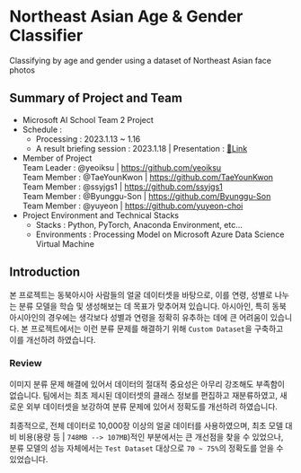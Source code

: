 # Northeast Asian Age & Gender Classifier
Classifying by age and gender using a dataset of Northeast Asian face photos

## Summary of Project and Team
- Microsoft AI School Team 2 Project
- Schedule : 
    - Processing : 2023.1.13 ~ 1.16
    - A result briefing session : 2023.1.18 | Presentation : [:link:Link](/presentation.pdf)
- Member of Project   
    Team Leader : @yeoiksu | https://github.com/yeoiksu  
    Team Member : @TaeYounKwon | https://github.com/TaeYounKwon  
    Team Member : @ssyjgs1 | https://github.com/ssyjgs1  
    Team Member : @Byunggu-Son | https://github.com/Byunggu-Son  
    Team Member : @yuyeon | https://github.com/yuyeon-choi  
- Project Environment and Technical Stacks
    - Stacks : Python, PyTorch, Anaconda Environment, etc...
    - Environments : Processing Model on Microsoft Azure Data Science Virtual Machine

## Introduction  
본 프로젝트는 동북아시아 사람들의 얼굴 데이터셋을 바탕으로, 이를 연령, 성별로 나누는 분류 모델을 학습 및 생성해보는 데 목표가 맞추어져 있습니다. 아시아인, 특히 동북아시아인의 경우에는 생각보다 성별과 연령을 정확히 유추하는 데에 큰 어려움이 있습니다. 본 프로젝트에서는 이런 분류 문제를 해결하기 위해 `Custom Dataset`을 구축하고 이를 개선하려 하였습니다.

### Review
이미지 분류 문제 해결에 있어서 데이터의 절대적 중요성은 아무리 강조해도 부족함이 없습니다. 팀에서는 최초 제시된 데이터셋의 클래스 정보를 편집하고 재분류하였고, 새로운 외부 데이터셋을 보강하여 분류 문제에 있어서 정확도를 개선하려 하였습니다.

최종적으로, 전체 데이터로 10,000장 이상의 얼굴 데이터를 사용하였으며, 최초 모델 대비 비용(용량 등 | `748MB --> 107MB`)적인 부분에서는 큰 개선점을 찾을 수 있었으나, 분류 모델의 성능 자체에서는 `Test Dataset` 대상으로 `70 ~ 75%`의 정확도를 얻을 수 있었습니다.